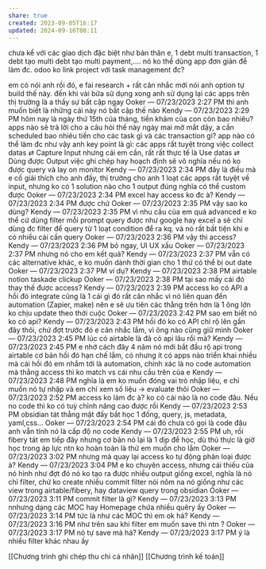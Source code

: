 ```yaml
---
share: true
created: 2023-09-05T16:17
updated: 2024-09-16T00:11
---
```

chưa kể với các giao dịch đặc biệt như bản thân e, 1 debt multi transaction, 1 debt tạo multi debt tạo multi payment,…. nó ko thể dùng app đơn giản để làm đc.
odoo ko link project với task management đc?

em có nói anh rồi đó, e fai research + rất cân nhắc mới nói anh option tự build thế này. đến khi vài bữa sử dụng xong anh sử dụng lại các apps trên thị trường là a thấy sự bất cập ngay
Ooker — 07/23/2023 2:27 PM
thì anh muốn biết là những cái này nó bất cập thế nào
Kendy — 07/23/2023 2:29 PM
hôm nay là ngày thứ 15th của tháng, tiền khám của con còn bao nhiêu? apps nào sẽ trả lời cho a câu hỏi thế này
ngày mai mở mắt dậy, a cần scheduled bao nhiêu tiền cho các task gì và các transaction gì? app nào có thể làm đc như vậy anh
key point là gì: các apps rất tuyệt trong việc collect datas ⇄ Capture Input
nhưng cái em cần, rất rất thực tế là Use datas ⇄ Dùng được Output
việc ghi chép hay hoạch định sẽ vô nghĩa nếu nó ko được query và lay on monitor
Kendy — 07/23/2023 2:34 PM
đây là điều mà e cố giải thích cho anh đấy, thị trường cho anh 1 loạt các apps rất tuyệt về input, nhưng ko có 1 solution nào cho 1 output đúng nghĩa có thể custom được
Ooker — 07/23/2023 2:34 PM
excel hay access ko đc à?
Kendy — 07/23/2023 2:34 PM
được chứ
Ooker — 07/23/2023 2:35 PM
vậy sao ko dùng?
Kendy — 07/23/2023 2:35 PM
vì nhu cầu của em quá advanced
e ko thể cứ dùng filter mỗi prompt query được
như google hay excel a sẽ chỉ dùng đc filter để query từ 1 loạt condition để ra kq. và nó rất bất tiện khi e có nhiều cái cần query
Ooker — 07/23/2023 2:36 PM
vậy thì access?
Kendy — 07/23/2023 2:36 PM
bỏ ngay, UI UX xấu
Ooker — 07/23/2023 2:37 PM
nhưng nó cho em kết quả?
Kendy — 07/23/2023 2:37 PM
vẫn có các alternative khác, e ko muốn dành thời gian cho 1 thứ có thể bị out date
Ooker — 07/23/2023 2:37 PM
ví dụ?
Kendy — 07/23/2023 2:38 PM
airtable
notion
taskade
clickup
Ooker — 07/23/2023 2:38 PM
tại sao mấy cái đó thay thế được access?
Kendy — 07/23/2023 2:39 PM
access ko có API a
hồi đó integrate cũng là 1 cái gì đó rất cân nhắc vì nó liên quan đến automation (Zapier, make)
nên e sẽ ưu tiên các thằng trên hơn là 1 ông lớn ko chịu update theo thời cuộc
Ooker — 07/23/2023 2:42 PM
sao em biết nó ko có api?
Kendy — 07/23/2023 2:43 PM
hồi đó ko có
API chỉ rộ lên gần đây thôi, chứ đợt trước đó e cân nhắc lắm, vì ông nào cũng giữ mình
Ooker — 07/23/2023 2:45 PM
lúc có airtable là đã có api lâu rồi mà?
Kendy — 07/23/2023 2:45 PM
e nhớ cách đây 4 năm nó mới bắt đầu rộ api trong airtable
cơ bản hồi đó hạn chế lắm, có nhưng ít có apps nào triển khai nhiều
mà cái hồi đó em nhắm tới là automation, chính xác là no code automation
mà thằng access thì ko match vs cái nhu cầu trên của e
Kendy — 07/23/2023 2:48 PM
nghĩa là em ko muốn đóng vai trò nhập liệu, e chỉ muốn nó tự nhập và em chỉ xem số liệu → evaluate thôi
Ooker — 07/23/2023 2:52 PM
access ko làm đc à?
ko có cái nào là no code đâu. Nếu no code thì ko có tuỳ chỉnh nâng cao được rồi 
Kendy — 07/23/2023 2:53 PM
obsidian tát thẳng mặt đấy
bắt học 1 đống, query, js, metadata, yaml,css…
Ooker — 07/23/2023 2:54 PM
cái đó chưa có gọi là code đâu
anh vẫn tính nó là cấp độ no code
Kendy — 07/23/2023 2:55 PM
uh, rồi fibery tát em tiếp đây
nhưng cơ bản nó lại là 1 dịp để học, dù thú thực là giờ học trong áp lực ntn ko hoàn toàn là thứ em muốn cho lắm
Ooker — 07/23/2023 3:02 PM
nhưng mà quay lại access ko tự động phân loại được à?
Kendy — 07/23/2023 3:04 PM
e ko chuyên access, nhưng cái thiếu của nó hình như đợt đó nó ko tạo ra được nhiều output giống excel, nghĩa là nó chỉ filter, chứ ko create nhiều commit filter
nói nôm na nó giống như các view trong airtable/fibery, hay dataview query trong obsidian
Ooker — 07/23/2023 3:11 PM
commit filter là gì?
Kendy — 07/23/2023 3:13 PM
nnhưng dạng các MOC hay Homepage chứa nhiều quêry ấy
Ooker — 07/23/2023 3:14 PM
tức là như các MOC thì em ok hả?
Kendy — 07/23/2023 3:16 PM
như trên sau khi filter em muốn save thì ntn ?
Ooker — 07/23/2023 3:17 PM
nó tự save mà hả?
Kendy — 07/23/2023 3:17 PM
ý là nhiều filter khác nhau ấy

[[Chương trình ghi chép thu chi cá nhân]]
[[Chương trình kế toán]]

